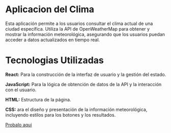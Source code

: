 # Aplicacion del Clima

Esta aplicación permite a los usuarios consultar el clima actual de una ciudad específica. Utiliza la API de OpenWeatherMap para obtener y mostrar la información meteorológica, asegurando que los usuarios puedan acceder a datos actualizados en tiempo real.

# Tecnologias Utilizadas

**React:** Para la construcción de la interfaz de usuario y la gestión del estado.

**JavaScript:** Para la lógica de obtención de datos de la API y la interacción con el usuario.

**HTML:** Estructura de la página.

**CSS:** ara el diseño y presentación de la información meteorológica, incluyendo estilos para los botones y los resultados.


[Probalo aqui](https://clima-react-naw.netlify.app/)
